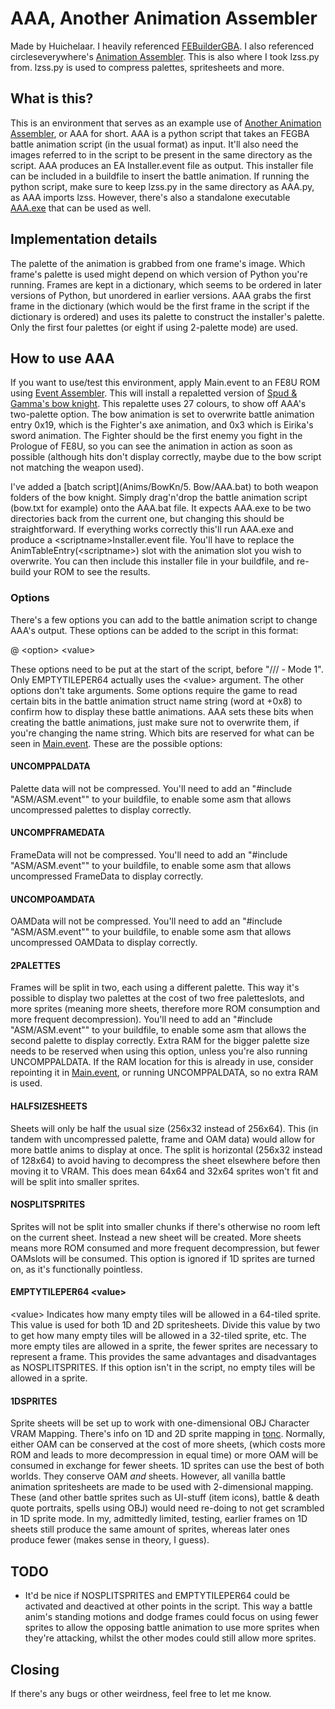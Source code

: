 # AAA, Another Animation Assembler
Made by Huichelaar. I heavily referenced [FEBuilderGBA](https://github.com/FEBuilderGBA/FEBuilderGBA/blob/master/FEBuilderGBA/ImageUtilOAM.cs). I also referenced circleseverywhere's [Animation Assembler](https://www.dropbox.com/sh/xe3bk2tn87zboif/AACTeniihbt-NQWrTpn6F5OSa?dl=0). This is also where I took lzss.py from. lzss.py is used to compress palettes, spritesheets and more.

## What is this?
This is an environment that serves as an example use of [Another Animation Assembler](Anims/AAA.py), or AAA for short. AAA is a python script that takes an FEGBA battle animation script (in the usual format) as input. It'll also need the images referred to in the script to be present in the same directory as the script. AAA produces an EA Installer.event file as output. This installer file can be included in a buildfile to insert the battle animation. If running the python script, make sure to keep lzss.py in the same directory as AAA.py, as AAA imports lzss. However, there's also a standalone executable [AAA.exe](Anims/AAA.exe) that can be used as well.

## Implementation details
The palette of the animation is grabbed from one frame's image. Which frame's palette is used might depend on which version of Python you're running. Frames are kept in a dictionary, which seems to be ordered in later versions of Python, but unordered in earlier versions. AAA grabs the first frame in the dictionary (which would be the first frame in the script if the dictionary is ordered) and uses its palette to construct the installer's palette. Only the first four palettes (or eight if using 2-palette mode) are used. 

## How to use AAA
If you want to use/test this environment, apply Main.event to an FE8U ROM using [Event Assembler](https://www.dropbox.com/s/4mql123thxb78kw/Event%20Assembler%20V11.1.3.zip?dl=0). This will install a repaletted version of [Spud & Gamma's bow knight](https://feuniverse.us/t/fire-emblem-resource-repository-battle-animations-portraits-music-etc/3326/1084). This repalette uses 27 colours, to show off AAA's two-palette option. The bow animation is set to overwrite battle animation entry 0x19, which is the Fighter's axe animation, and 0x3 which is Eirika's sword animation. The Fighter should be the first enemy you fight in the Prologue of FE8U, so you can see the animation in action as soon as possible (although hits don't display correctly, maybe due to the bow script not matching the weapon used).

I've added a [batch script](Anims/BowKn/5. Bow/AAA.bat) to both weapon folders of the bow knight. Simply drag'n'drop the battle animation script (bow.txt for example) onto the AAA.bat file. It expects AAA.exe to be two directories back from the current one, but changing this should be straightforward. If everything works correctly this'll run AAA.exe and produce a \<scriptname\>Installer.event file. You'll have to replace the AnimTableEntry(\<scriptname\>) slot with the animation slot you wish to overwrite. You can then include this installer file in your buildfile, and re-build your ROM to see the results.

### Options
There's a few options you can add to the battle animation script to change AAA's output. These options can be added to the script in this format:

\@ \<option\> \<value\>

These options need to be put at the start of the script, before "\/\/\/ \- Mode 1". Only EMPTYTILEPER64 actually uses the \<value\> argument. The other options don't take arguments. Some options require the game to read certain bits in the battle animation struct name string (word at +0x8) to confirm how to display these battle animations. AAA sets these bits when creating the battle animations, just make sure not to overwrite them, if you're changing the name string. Which bits are reserved for what can be seen in [Main.event](Main.event). These are the possible options:

#### UNCOMPPALDATA
Palette data will not be compressed. You'll need to add an "\#include "ASM/ASM.event"" to your buildfile, to enable some asm that allows uncompressed palettes to display correctly.

#### UNCOMPFRAMEDATA
FrameData will not be compressed. You'll need to add an "\#include "ASM/ASM.event"" to your buildfile, to enable some asm that allows uncompressed FrameData to display correctly.

#### UNCOMPOAMDATA
OAMData will not be compressed. You'll need to add an "\#include "ASM/ASM.event"" to your buildfile, to enable some asm that allows uncompressed OAMData to display correctly.

#### 2PALETTES
Frames will be split in two, each using a different palette. This way it's possible to display two palettes at the cost of two free paletteslots, and more sprites (meaning more sheets, therefore more ROM consumption and more frequent decompression). You'll need to add an "\#include "ASM/ASM.event"" to your buildfile, to enable some asm that allows the second palette to display correctly. Extra RAM for the bigger palette size needs to be reserved when using this option, unless you're also running UNCOMPPALDATA. If the RAM location for this is already in use, consider repointing it in [Main.event](Main.event), or running UNCOMPPALDATA, so no extra RAM is used.

#### HALFSIZESHEETS
Sheets will only be half the usual size (256x32 instead of 256x64). This (in tandem with uncompressed palette, frame and OAM data) would allow for more battle anims to display at once. The split is horizontal (256x32 instead of 128x64) to avoid having to decompress the sheet elsewhere before then moving it to VRAM. This does mean 64x64 and 32x64 sprites won't fit and will be split into smaller sprites.

#### NOSPLITSPRITES
Sprites will not be split into smaller chunks if there's otherwise no room left on the current sheet. Instead a new sheet will be created. More sheets means more ROM consumed and more frequent decompression, but fewer OAMslots will be consumed. This option is ignored if 1D sprites are turned on, as it's functionally pointless.

#### EMPTYTILEPER64 \<value\>
\<value\> Indicates how many empty tiles will be allowed in a 64-tiled sprite. This value is used for both 1D and 2D spritesheets. Divide this value by two to get how many empty tiles will be allowed in a 32-tiled sprite, etc. The more empty tiles are allowed in a sprite, the fewer sprites are necessary to represent a frame. This provides the same advantages and disadvantages as NOSPLITSPRITES. If this option isn't in the script, no empty tiles will be allowed in a sprite.

#### 1DSPRITES
Sprite sheets will be set up to work with one-dimensional OBJ Character VRAM Mapping. There's info on 1D and 2D sprite mapping in [tonc](https://www.coranac.com/tonc/text/regobj.htm#sec-tiles). Normally, either OAM can be conserved at the cost of more sheets, (which costs more ROM and leads to more decompression in equal time) or more OAM will be consumed in exchange for fewer sheets. 1D sprites can use the best of both worlds. They conserve OAM *and* sheets. However, all vanilla battle animation spritesheets are made to be used with 2-dimensional mapping. These (and other battle sprites such as UI-stuff (item icons), battle & death quote portraits, spells using OBJ) would need re-doing to not get scrambled in 1D sprite mode. In my, admittedly limited, testing, earlier frames on 1D sheets still produce the same amount of sprites, whereas later ones produce fewer (makes sense in theory, I guess).

## TODO
- It'd be nice if NOSPLITSPRITES and EMPTYTILEPER64 could be activated and deactived at other points in the script. This way a battle anim's standing motions and dodge frames could focus on using fewer sprites to allow the opposing battle animation to use more sprites when they're attacking, whilst the other modes could still allow more sprites.

## Closing
If there's any bugs or other weirdness, feel free to let me know.